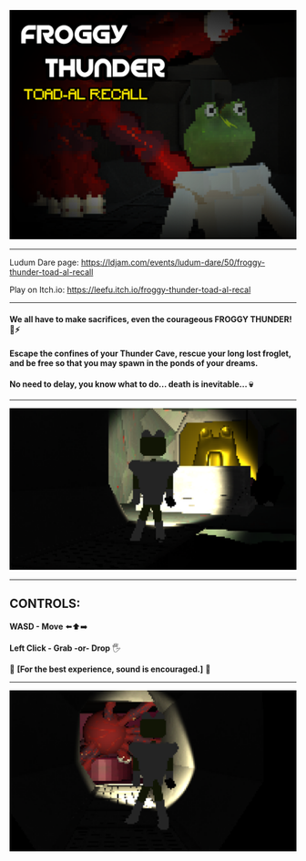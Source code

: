 ![Cover Image.png](Screenshots/img1.png)

------------------------------------------

Ludum Dare page: https://ldjam.com/events/ludum-dare/50/froggy-thunder-toad-al-recall

Play on Itch.io: https://leefu.itch.io/froggy-thunder-toad-al-recal

------------------------------------------

#### We all have to make sacrifices, even the courageous FROGGY THUNDER! 🐸⚡

#### Escape the confines of your Thunder Cave, rescue your long lost froglet, and be free so that you may spawn in the ponds of your dreams.

#### No need to delay, you know what to do... death is inevitable... 💀

----------------------------------------

![ScreenShot_1.png](Screenshots/img2.png)

------------------------------------

## **CONTROLS:**

**WASD - Move** ⬅️⬆️➡️

**Left Click - Grab -or- Drop** 🖐

🎵 **[For the best experience, sound is encouraged.]** 🎵

------------------------------------

![ScreenShot_2.png](Screenshots/img3.png)
